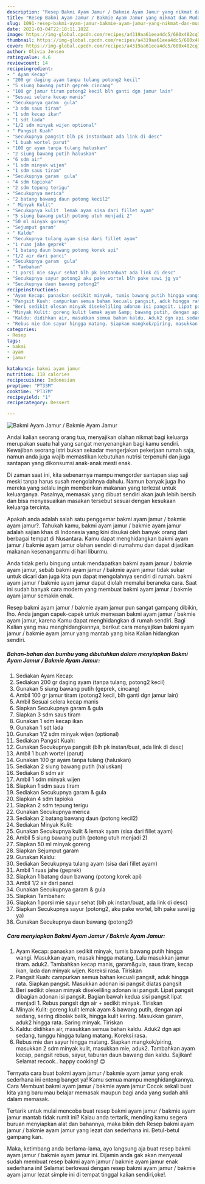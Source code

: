 ```yaml
---
description: "Resep Bakmi Ayam Jamur / Bakmie Ayam Jamur yang nikmat dan Mudah Dibuat"
title: "Resep Bakmi Ayam Jamur / Bakmie Ayam Jamur yang nikmat dan Mudah Dibuat"
slug: 1091-resep-bakmi-ayam-jamur-bakmie-ayam-jamur-yang-nikmat-dan-mudah-dibuat
date: 2021-03-04T22:18:11.102Z
image: https://img-global.cpcdn.com/recipes/a4319aa61eea4dc5/680x482cq70/bakmi-ayam-jamur-bakmie-ayam-jamur-foto-resep-utama.jpg
thumbnail: https://img-global.cpcdn.com/recipes/a4319aa61eea4dc5/680x482cq70/bakmi-ayam-jamur-bakmie-ayam-jamur-foto-resep-utama.jpg
cover: https://img-global.cpcdn.com/recipes/a4319aa61eea4dc5/680x482cq70/bakmi-ayam-jamur-bakmie-ayam-jamur-foto-resep-utama.jpg
author: Olivia Jensen
ratingvalue: 4.6
reviewcount: 14
recipeingredient:
- " Ayam Kecap"
- "200 gr daging ayam tanpa tulang potong2 kecil"
- "5 siung bawang putih geprek cincang"
- "100 gr jamur tiram potong2 kecil blh ganti dgn jamur lain"
- "Sesuai selera kecap manis"
- "Secukupnya garam  gula"
- "3 sdm saus tiram"
- "1 sdm kecap ikan"
- "1 sdt lada"
- "1/2 sdm minyak wijen optional"
- " Pangsit Kuah"
- "Secukupnya pangsit blh pk instanbuat ada link di desc"
- "1 buah wortel parut"
- "100 gr ayam tanpa tulang haluskan"
- "2 siung bawang putih haluskan"
- "6 sdm air"
- "1 sdm minyak wijen"
- "1 sdm saus tiram"
- "Secukupnya garam  gula"
- "4 sdm tapioka"
- "2 sdm tepung terigu"
- "Secukupnya merica"
- "2 batang bawang daun potong kecil2"
- " Minyak Kulit"
- "Secukupnya kulit  lemak ayam sisa dari fillet ayam"
- "5 siung bawang putih potong utuh menjadi 2"
- "50 ml minyak goreng"
- "Sejumput garam"
- " Kaldu"
- "Secukupnya tulang ayam sisa dari fillet ayam"
- "1 ruas jahe geprek"
- "1 batang daun bawang potong korek api"
- "1/2 air dari panci"
- "Secukupnya garam  gula"
- " Tambahan"
- "1 porsi mie sayur sehat blh pk instanbuat ada link di desc"
- "Secukupnya sayur potong2 aku pake wortel blh pake sawi jg ya"
- "Secukupnya daun bawang potong2"
recipeinstructions:
- "Ayam Kecap: panaskan sedikit minyak, tumis bawang putih hingga wangi. Masukkan ayam, masak hingga matang. Lalu masukkan jamur tiram. aduk2. Tambahkan kecap manis, garam&amp;gula, saus tiram, kecap ikan, lada dan minyak wijen. Koreksi rasa. Tiriskan"
- "Pangsit Kuah: campurkan semua bahan kecuali pangsit, aduk hingga rata. Siapkan pangsit. Masukkan adonan isi pangsit diatas pangsit"
- "Beri sedikit olesan minyak disekeliling adonan isi pangsit. Lipat pangsit dibagian adonan isi pangsit. Bagian bawah kedua sisi pangsit lipat menjadi 1. Rebus pangsit dgn air + sedikit minyak. Tiriskan"
- "Minyak Kulit: goreng kulit lemak ayam &amp; bawang putih, dengan api sedang, sering dibolak balik, hingga kulit kering. Masukkan garam, aduk2 hingga rata. Saring minyak. Tiriskan"
- "Kaldu: didihkan air, masukkan semua bahan kaldu. Aduk2 dgn api sedang, tunggu hingga tulang matang. Koreksi rasa."
- "Rebus mie dan sayur hingga matang. Siapkan mangkok/piring, masukkan 2 sdm minyak kulit, masukkan mie, aduk2. Tambahkan ayam kecap, pangsit rebus, sayur, taburan daun bawang dan kaldu. Sajikan! Selamat recook.. happy cooking! 😊"
categories:
- Resep
tags:
- bakmi
- ayam
- jamur

katakunci: bakmi ayam jamur 
nutrition: 118 calories
recipecuisine: Indonesian
preptime: "PT33M"
cooktime: "PT37M"
recipeyield: "1"
recipecategory: Dessert

---
```



![Bakmi Ayam Jamur / Bakmie Ayam Jamur](https://img-global.cpcdn.com/recipes/a4319aa61eea4dc5/680x482cq70/bakmi-ayam-jamur-bakmie-ayam-jamur-foto-resep-utama.jpg)

Andai kalian seorang orang tua, menyajikan olahan nikmat bagi keluarga merupakan suatu hal yang sangat menyenangkan bagi kamu sendiri. Kewajiban seorang istri bukan sekadar mengerjakan pekerjaan rumah saja, namun anda juga wajib memastikan kebutuhan nutrisi terpenuhi dan juga santapan yang dikonsumsi anak-anak mesti enak.

Di zaman  saat ini, kita sebenarnya mampu mengorder santapan siap saji meski tanpa harus susah mengolahnya dahulu. Namun banyak juga lho mereka yang selalu ingin memberikan makanan yang terlezat untuk keluarganya. Pasalnya, memasak yang dibuat sendiri akan jauh lebih bersih dan bisa menyesuaikan masakan tersebut sesuai dengan kesukaan keluarga tercinta. 



Apakah anda adalah salah satu penggemar bakmi ayam jamur / bakmie ayam jamur?. Tahukah kamu, bakmi ayam jamur / bakmie ayam jamur adalah sajian khas di Indonesia yang kini disukai oleh banyak orang dari berbagai tempat di Nusantara. Kamu dapat menghidangkan bakmi ayam jamur / bakmie ayam jamur olahan sendiri di rumahmu dan dapat dijadikan makanan kesenanganmu di hari liburmu.

Anda tidak perlu bingung untuk mendapatkan bakmi ayam jamur / bakmie ayam jamur, sebab bakmi ayam jamur / bakmie ayam jamur tidak sukar untuk dicari dan juga kita pun dapat mengolahnya sendiri di rumah. bakmi ayam jamur / bakmie ayam jamur dapat diolah memalui beraneka cara. Saat ini sudah banyak cara modern yang membuat bakmi ayam jamur / bakmie ayam jamur semakin enak.

Resep bakmi ayam jamur / bakmie ayam jamur pun sangat gampang dibikin, lho. Anda jangan capek-capek untuk memesan bakmi ayam jamur / bakmie ayam jamur, karena Kamu dapat menghidangkan di rumah sendiri. Bagi Kalian yang mau menghidangkannya, berikut cara menyajikan bakmi ayam jamur / bakmie ayam jamur yang mantab yang bisa Kalian hidangkan sendiri.

<!--inarticleads1-->

##### Bahan-bahan dan bumbu yang dibutuhkan dalam menyiapkan Bakmi Ayam Jamur / Bakmie Ayam Jamur:

1. Sediakan  Ayam Kecap:
1. Sediakan 200 gr daging ayam (tanpa tulang, potong2 kecil)
1. Gunakan 5 siung bawang putih (geprek, cincang)
1. Ambil 100 gr jamur tiram (potong2 kecil, blh ganti dgn jamur lain)
1. Ambil Sesuai selera kecap manis
1. Siapkan Secukupnya garam &amp; gula
1. Siapkan 3 sdm saus tiram
1. Gunakan 1 sdm kecap ikan
1. Gunakan 1 sdt lada
1. Gunakan 1/2 sdm minyak wijen (optional)
1. Sediakan  Pangsit Kuah:
1. Gunakan Secukupnya pangsit (blh pk instan/buat, ada link di desc)
1. Ambil 1 buah wortel (parut)
1. Gunakan 100 gr ayam tanpa tulang (haluskan)
1. Sediakan 2 siung bawang putih (haluskan)
1. Sediakan 6 sdm air
1. Ambil 1 sdm minyak wijen
1. Siapkan 1 sdm saus tiram
1. Sediakan Secukupnya garam &amp; gula
1. Siapkan 4 sdm tapioka
1. Siapkan 2 sdm tepung terigu
1. Gunakan Secukupnya merica
1. Sediakan 2 batang bawang daun (potong kecil2)
1. Sediakan  Minyak Kulit:
1. Gunakan Secukupnya kulit &amp; lemak ayam (sisa dari fillet ayam)
1. Ambil 5 siung bawang putih (potong utuh menjadi 2)
1. Siapkan 50 ml minyak goreng
1. Siapkan Sejumput garam
1. Gunakan  Kaldu:
1. Sediakan Secukupnya tulang ayam (sisa dari fillet ayam)
1. Ambil 1 ruas jahe (geprek)
1. Siapkan 1 batang daun bawang (potong korek api)
1. Ambil 1/2 air dari panci
1. Gunakan Secukupnya garam &amp; gula
1. Siapkan  Tambahan:
1. Siapkan 1 porsi mie sayur sehat (blh pk instan/buat, ada link di desc)
1. Siapkan Secukupnya sayur (potong2, aku pake wortel, blh pake sawi jg ya)
1. Gunakan Secukupnya daun bawang (potong2)




<!--inarticleads2-->

##### Cara menyiapkan Bakmi Ayam Jamur / Bakmie Ayam Jamur:

1. Ayam Kecap: panaskan sedikit minyak, tumis bawang putih hingga wangi. Masukkan ayam, masak hingga matang. Lalu masukkan jamur tiram. aduk2. Tambahkan kecap manis, garam&amp;gula, saus tiram, kecap ikan, lada dan minyak wijen. Koreksi rasa. Tiriskan
1. Pangsit Kuah: campurkan semua bahan kecuali pangsit, aduk hingga rata. Siapkan pangsit. Masukkan adonan isi pangsit diatas pangsit
1. Beri sedikit olesan minyak disekeliling adonan isi pangsit. Lipat pangsit dibagian adonan isi pangsit. Bagian bawah kedua sisi pangsit lipat menjadi 1. Rebus pangsit dgn air + sedikit minyak. Tiriskan
1. Minyak Kulit: goreng kulit lemak ayam &amp; bawang putih, dengan api sedang, sering dibolak balik, hingga kulit kering. Masukkan garam, aduk2 hingga rata. Saring minyak. Tiriskan
1. Kaldu: didihkan air, masukkan semua bahan kaldu. Aduk2 dgn api sedang, tunggu hingga tulang matang. Koreksi rasa.
1. Rebus mie dan sayur hingga matang. Siapkan mangkok/piring, masukkan 2 sdm minyak kulit, masukkan mie, aduk2. Tambahkan ayam kecap, pangsit rebus, sayur, taburan daun bawang dan kaldu. Sajikan! Selamat recook.. happy cooking! 😊




Ternyata cara buat bakmi ayam jamur / bakmie ayam jamur yang enak sederhana ini enteng banget ya! Kamu semua mampu menghidangkannya. Cara Membuat bakmi ayam jamur / bakmie ayam jamur Cocok sekali buat kita yang baru mau belajar memasak maupun bagi anda yang sudah ahli dalam memasak.

Tertarik untuk mulai mencoba buat resep bakmi ayam jamur / bakmie ayam jamur mantab tidak rumit ini? Kalau anda tertarik, mending kamu segera buruan menyiapkan alat dan bahannya, maka bikin deh Resep bakmi ayam jamur / bakmie ayam jamur yang lezat dan sederhana ini. Betul-betul gampang kan. 

Maka, ketimbang anda berlama-lama, ayo langsung aja buat resep bakmi ayam jamur / bakmie ayam jamur ini. Dijamin anda gak akan menyesal sudah membuat resep bakmi ayam jamur / bakmie ayam jamur enak sederhana ini! Selamat berkreasi dengan resep bakmi ayam jamur / bakmie ayam jamur lezat simple ini di tempat tinggal kalian sendiri,oke!.

